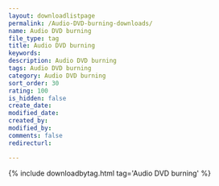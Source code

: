 ```yaml
---
layout: downloadlistpage
permalink: /Audio-DVD-burning-downloads/
name: Audio DVD burning
file_type: tag
title: Audio DVD burning
keywords:
description: Audio DVD burning
tags: Audio DVD burning
category: Audio DVD burning
sort_order: 30
rating: 100
is_hidden: false
create_date:
modified_date:
created_by:
modified_by:
comments: false
redirecturl:

---
```

 {% include downloadbytag.html tag='Audio DVD burning' %}

